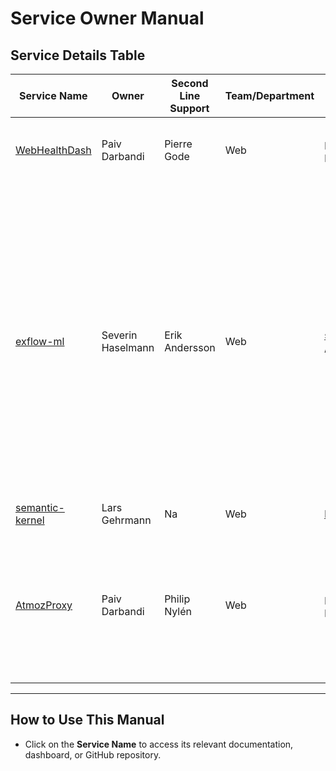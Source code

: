 # Service Owner Manual

## Service Details Table

| **Service Name** | **Owner**      | **Second Line Support** | **Team/Department** | **Contact Info**        | **Service Description**                          | **Dependencies**          | **Last Updated**    | **Additional Notes**                   |
|-------------------|----------------|-------------------------|----------------------|-------------------------|--------------------------------------------------|---------------------------|---------------------|-----------------------------------------|
| [WebHealthDash]([https://github.com/your-org/service-a](https://github.com/suscloudservices/WebHealthDash)) | Paiv Darbandi       | Pierre Gode             | Web             | paiv.darbandi@signupsoftware.com / pierre.gode@signupsoftware.com    | Service for checking health of our internal services | semantic-kernel, blob storage (health.json)        | 2024-12-19          | cache refresh nightly at 12 AM               |
| [exflow-ml](https://github.com/suscloudservices/exflow-ml)    | Severin Haselmann     | Erik Andersson  | Web            | severin.haselmann@signupsoftware.com / erik.andersson@signupsoftware.com  | The Exflow Machine Learning API plays a crucial role in the project, focusing on the machine learning aspect. It handles the training and prediction of data originating from both Business Central (BC) and Finance Operation (FO). These data sets are stored within a blob storage system.   | NA         | 2024-12-18          | Na     |
| [semantic-kernel](https://github.com/suscloudservices/semantic-kernel)| Lars Gehrmann    | Na            | Web     | lars.gehrmann@signupsoftware.com  | AI chat bot                  | OpenAI   | 2024-12-10          | Na        |
| [AtmozProxy](https://github.com/suscloudservices/AtmozProxy) | Paiv Darbandi     | Philip Nylén            | Web             | paiv.darbandi@signupsoftware.com / philip.nylen@signupsoftware.com | AtmozProxy is a .NET-based API proxy service designed to facilitate communication with Atmoz and the Finance Operations API.                  | exflow-cloud-onboard-azm, F&O | 2024-12-11          | Na   |

---

## How to Use This Manual

- Click on the **Service Name** to access its relevant documentation, dashboard, or GitHub repository.
